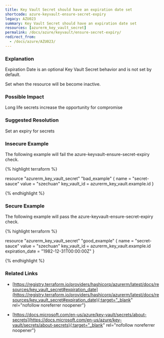 ```yaml
---
title: Key Vault Secret should have an expiration date set
shortcode: azure-keyvault-ensure-secret-expiry
legacy: AZU023
summary: Key Vault Secret should have an expiration date set 
resources: [azurerm_key_vault_secret] 
permalink: /docs/azure/keyvault/ensure-secret-expiry/
redirect_from: 
  - /docs/azure/AZU023/
---
```


### Explanation


Expiration Date is an optional Key Vault Secret behavior and is not set by default.

Set when the resource will be become inactive.


### Possible Impact
Long life secrets increase the opportunity for compromise

### Suggested Resolution
Set an expiry for secrets


### Insecure Example

The following example will fail the azure-keyvault-ensure-secret-expiry check.

{% highlight terraform %}

resource "azurerm_key_vault_secret" "bad_example" {
  name         = "secret-sauce"
  value        = "szechuan"
  key_vault_id = azurerm_key_vault.example.id
}

{% endhighlight %}



### Secure Example

The following example will pass the azure-keyvault-ensure-secret-expiry check.

{% highlight terraform %}

resource "azurerm_key_vault_secret" "good_example" {
  name            = "secret-sauce"
  value           = "szechuan"
  key_vault_id    = azurerm_key_vault.example.id
  expiration_date = "1982-12-31T00:00:00Z"
}

{% endhighlight %}



### Related Links


- [https://registry.terraform.io/providers/hashicorp/azurerm/latest/docs/resources/key_vault_secret#expiration_date](https://registry.terraform.io/providers/hashicorp/azurerm/latest/docs/resources/key_vault_secret#expiration_date){:target="_blank" rel="nofollow noreferrer noopener"}

- [https://docs.microsoft.com/en-us/azure/key-vault/secrets/about-secrets](https://docs.microsoft.com/en-us/azure/key-vault/secrets/about-secrets){:target="_blank" rel="nofollow noreferrer noopener"}


